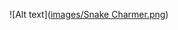 ![Alt text]([images/Snake Charmer.png](https://github.com/abhaypsingh/Timeless-Snake-Charmer-A-Myth-in-the-Making/blob/main/images/Snake%20Charmer.png))
